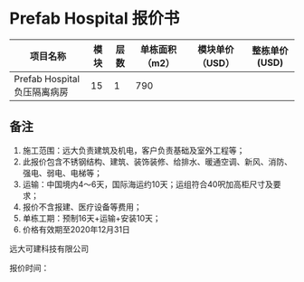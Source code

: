 # Prefab Hospital 报价书

| 项目名称 | 模块 | 层数 | 单栋面积（m2）| 模块单价（USD） | 整栋单价(USD)
| ------ | ------| ----- | ----- | ----- | ------ | 
| Prefab Hospital 负压隔离病房 | 15 | 1 | 790 |  |  |

## 备注
1. 施工范围：远大负责建筑及机电，客户负责基础及室外工程等；
2. 此报价包含不锈钢结构、建筑、装饰装修、给排水、暖通空调、新风、消防、强电、弱电、电梯等；
3. 运输：中国境内4～6天，国际海运约10天；运组符合40呎加高柜尺寸及要求；
4. 报价不含报建、医疗设备等费用；
5. 单栋工期：预制16天+运输+安装10天；
6. 价格有效期至2020年12月31日

远大可建科技有限公司

报价时间：
